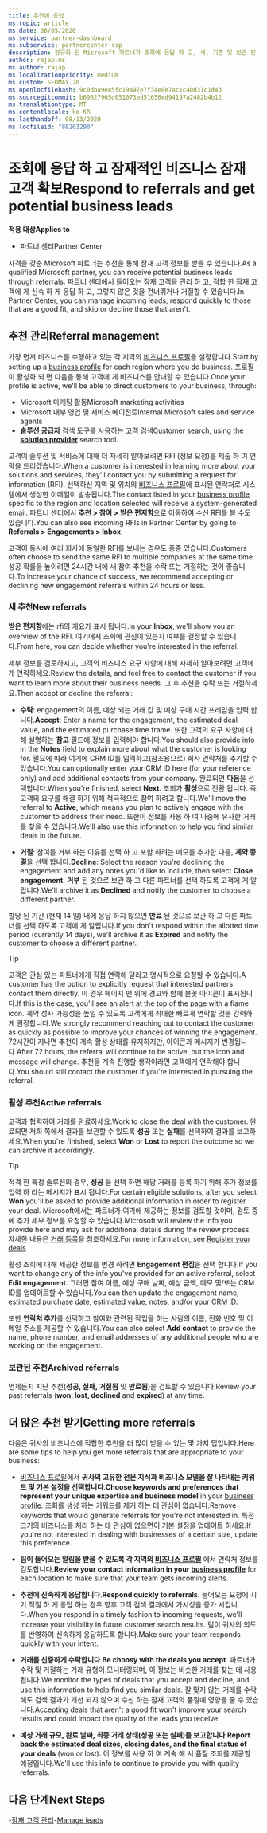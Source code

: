 ```yaml
---
title: 추천에 응답
ms.topic: article
ms.date: 06/05/2020
ms.service: partner-dashboard
ms.subservice: partnercenter-csp
description: 정규화 된 Microsoft 파트너가 조회에 응답 하 고, 새, 기존 및 보관 된 조회를 관리 하 고, 나중에 더 많은 조회를 받을 수 있는 방법을 알아봅니다.
author: rajap-ms
ms.author: rajap
ms.localizationpriority: medium
ms.custom: SEOMAY.20
ms.openlocfilehash: 9c0dba9e85fc19a97e7f34e8e7ac1c40d31c1d43
ms.sourcegitcommit: b69627905d051073ed51656ed94197a2482b4b12
ms.translationtype: MT
ms.contentlocale: ko-KR
ms.lasthandoff: 08/13/2020
ms.locfileid: "88203290"
---
```

# <a name="respond-to-referrals-and-get-potential-business-leads"></a><span data-ttu-id="06a8b-103">조회에 응답 하 고 잠재적인 비즈니스 잠재 고객 확보</span><span class="sxs-lookup"><span data-stu-id="06a8b-103">Respond to referrals and get potential business leads</span></span>

<span data-ttu-id="06a8b-104">**적용 대상**</span><span class="sxs-lookup"><span data-stu-id="06a8b-104">**Applies to**</span></span>

- <span data-ttu-id="06a8b-105">파트너 센터</span><span class="sxs-lookup"><span data-stu-id="06a8b-105">Partner Center</span></span>

<span data-ttu-id="06a8b-106">자격을 갖춘 Microsoft 파트너는 추천을 통해 잠재 고객 정보를 받을 수 있습니다.</span><span class="sxs-lookup"><span data-stu-id="06a8b-106">As a qualified Microsoft partner, you can receive potential business leads through referrals.</span></span> <span data-ttu-id="06a8b-107">파트너 센터에서 들어오는 잠재 고객을 관리 하 고, 적합 한 잠재 고객에 게 신속 하 게 응답 하 고, 그렇지 않은 것을 건너뛰거나 거절할 수 있습니다.</span><span class="sxs-lookup"><span data-stu-id="06a8b-107">In Partner Center, you can manage incoming leads, respond quickly to those that are a good fit, and skip or decline those that aren't.</span></span> 

## <a name="referral-management"></a><span data-ttu-id="06a8b-108">추천 관리</span><span class="sxs-lookup"><span data-stu-id="06a8b-108">Referral management</span></span>

<span data-ttu-id="06a8b-109">가장 먼저 비즈니스를 수행하고 있는 각 지역의 [비즈니스 프로필](create-a-marketing-profile.md)을 설정합니다.</span><span class="sxs-lookup"><span data-stu-id="06a8b-109">Start by setting up a [business profile](create-a-marketing-profile.md) for each region where you do business.</span></span> <span data-ttu-id="06a8b-110">프로필이 활성화 되 면 다음을 통해 고객에 게 비즈니스를 안내할 수 있습니다.</span><span class="sxs-lookup"><span data-stu-id="06a8b-110">Once your profile is active, we'll be able to direct customers to your business, through:</span></span>

- <span data-ttu-id="06a8b-111">Microsoft 마케팅 활동</span><span class="sxs-lookup"><span data-stu-id="06a8b-111">Microsoft marketing activities</span></span>
- <span data-ttu-id="06a8b-112">Microsoft 내부 영업 및 서비스 에이전트</span><span class="sxs-lookup"><span data-stu-id="06a8b-112">Internal Microsoft sales and service agents</span></span>
- <span data-ttu-id="06a8b-113">**[솔루션 공급자](https://www.microsoft.com/solution-providers/home)** 검색 도구를 사용하는 고객 검색</span><span class="sxs-lookup"><span data-stu-id="06a8b-113">Customer search, using the **[solution provider](https://www.microsoft.com/solution-providers/home)** search tool.</span></span>

<span data-ttu-id="06a8b-114">고객이 솔루션 및 서비스에 대해 더 자세히 알아보려면 RFI (정보 요청)를 제출 하 여 연락을 드리겠습니다.</span><span class="sxs-lookup"><span data-stu-id="06a8b-114">When a customer is interested in learning more about your solutions and services, they'll contact you by submitting a request for information (RFI).</span></span> <span data-ttu-id="06a8b-115">선택하신 지역 및 위치의 [비즈니스 프로필](create-a-marketing-profile.md)에 표시된 연락처로 시스템에서 생성한 이메일이 발송됩니다.</span><span class="sxs-lookup"><span data-stu-id="06a8b-115">The contact listed in your [business profile](create-a-marketing-profile.md) specific to the region and location selected will receive a system-generated email.</span></span> <span data-ttu-id="06a8b-116">파트너 센터에서 **추천 > 참여 > 받은 편지함**으로 이동하여 수신 RFI를 볼 수도 있습니다.</span><span class="sxs-lookup"><span data-stu-id="06a8b-116">You can also see incoming RFIs in Partner Center by going to **Referrals > Engagements > Inbox**.</span></span>

<span data-ttu-id="06a8b-117">고객이 동시에 여러 회사에 동일한 RFI를 보내는 경우도 종종 있습니다.</span><span class="sxs-lookup"><span data-stu-id="06a8b-117">Customers often choose to send the same RFI to multiple companies at the same time.</span></span> <span data-ttu-id="06a8b-118">성공 확률을 높이려면 24시간 내에 새 참여 추천을 수락 또는 거절하는 것이 좋습니다.</span><span class="sxs-lookup"><span data-stu-id="06a8b-118">To increase your chance of success, we recommend accepting or declining new engagement referrals within 24 hours or less.</span></span>

### <a name="new-referrals"></a><span data-ttu-id="06a8b-119">새 추천</span><span class="sxs-lookup"><span data-stu-id="06a8b-119">New referrals</span></span>

<span data-ttu-id="06a8b-120">**받은 편지함**에는 rfi의 개요가 표시 됩니다.</span><span class="sxs-lookup"><span data-stu-id="06a8b-120">In your **Inbox**, we'll show you an overview of the RFI.</span></span> <span data-ttu-id="06a8b-121">여기에서 조회에 관심이 있는지 여부를 결정할 수 있습니다.</span><span class="sxs-lookup"><span data-stu-id="06a8b-121">From here, you can decide whether you're interested in the referral.</span></span>

<span data-ttu-id="06a8b-122">세부 정보를 검토하시고, 고객의 비즈니스 요구 사항에 대해 자세히 알아보려면 고객에게 연락하세요.</span><span class="sxs-lookup"><span data-stu-id="06a8b-122">Review the details, and feel free to contact the customer if you want to learn more about their business needs.</span></span> <span data-ttu-id="06a8b-123">그 후 추천을 수락 또는 거절하세요.</span><span class="sxs-lookup"><span data-stu-id="06a8b-123">Then accept or decline the referral:</span></span>

- <span data-ttu-id="06a8b-124">**수락**: engagement의 이름, 예상 되는 거래 값 및 예상 구매 시간 프레임을 입력 합니다.</span><span class="sxs-lookup"><span data-stu-id="06a8b-124">**Accept**: Enter a name for the engagement, the estimated deal value, and the estimated purchase time frame.</span></span> <span data-ttu-id="06a8b-125">또한 고객의 요구 사항에 대해 설명하는 **참고** 필드에 정보를 입력해야 합니다.</span><span class="sxs-lookup"><span data-stu-id="06a8b-125">You should also provide info in the **Notes** field to explain more about what the customer is looking for.</span></span> <span data-ttu-id="06a8b-126">필요에 따라 여기에 CRM ID를 입력하고(참조용으로) 회사 연락처를 추가할 수 있습니다.</span><span class="sxs-lookup"><span data-stu-id="06a8b-126">You can optionally enter your CRM ID here (for your reference only) and add additional contacts from your company.</span></span> <span data-ttu-id="06a8b-127">완료되면 **다음**을 선택합니다.</span><span class="sxs-lookup"><span data-stu-id="06a8b-127">When you're finished, select **Next**.</span></span> <span data-ttu-id="06a8b-128">조회가 **활성**으로 전환 됩니다. 즉, 고객의 요구를 해결 하기 위해 적극적으로 참여 하려고 합니다.</span><span class="sxs-lookup"><span data-stu-id="06a8b-128">We'll move the referral to **Active**, which means you plan to actively engage with the customer to address their need.</span></span> <span data-ttu-id="06a8b-129">또한이 정보를 사용 하 여 나중에 유사한 거래를 찾을 수 있습니다.</span><span class="sxs-lookup"><span data-stu-id="06a8b-129">We'll also use this information to help you find similar deals in the future.</span></span>

- <span data-ttu-id="06a8b-130">**거절**: 참여를 거부 하는 이유를 선택 하 고 포함 하려는 메모를 추가한 다음, **계약 종결**을 선택 합니다.</span><span class="sxs-lookup"><span data-stu-id="06a8b-130">**Decline**: Select the reason you're declining the engagement and add any notes you'd like to include, then select **Close engagement**.</span></span> <span data-ttu-id="06a8b-131">**거부** 된 것으로 보관 하 고 다른 파트너를 선택 하도록 고객에 게 알립니다.</span><span class="sxs-lookup"><span data-stu-id="06a8b-131">We'll archive it as **Declined** and notify the customer to choose a different partner.</span></span>

<span data-ttu-id="06a8b-132">할당 된 기간 (현재 14 일) 내에 응답 하지 않으면 **만료** 된 것으로 보관 하 고 다른 파트너를 선택 하도록 고객에 게 알립니다.</span><span class="sxs-lookup"><span data-stu-id="06a8b-132">If you don't respond within the allotted time period (currently 14 days), we'll archive it as **Expired** and notify the customer to choose a different partner.</span></span>

> [!TIP]
> <span data-ttu-id="06a8b-133">고객은 관심 있는 파트너에게 직접 연락해 달라고 명시적으로 요청할 수 있습니다.</span><span class="sxs-lookup"><span data-stu-id="06a8b-133">A customer has the option to explicitly request that interested partners contact them directly.</span></span> <span data-ttu-id="06a8b-134">이 경우 페이지 맨 위에 경고와 함께 불꽃 아이콘이 표시됩니다.</span><span class="sxs-lookup"><span data-stu-id="06a8b-134">If this is the case, you'll see an alert at the top of the page with a flame icon.</span></span> <span data-ttu-id="06a8b-135">계약 성사 가능성을 높일 수 있도록 고객에게 최대한 빠르게 연락할 것을 강력하게 권장합니다.</span><span class="sxs-lookup"><span data-stu-id="06a8b-135">We strongly recommend reaching out to contact the customer as quickly as possible to improve your chances of winning the engagement.</span></span> <span data-ttu-id="06a8b-136">72시간이 지나면 추천이 계속 활성 상태를 유지하지만, 아이콘과 메시지가 변경됩니다.</span><span class="sxs-lookup"><span data-stu-id="06a8b-136">After 72 hours, the referral will continue to be active, but the icon and message will change.</span></span> <span data-ttu-id="06a8b-137">추천을 계속 진행할 생각이라면 고객에게 연락해야 합니다.</span><span class="sxs-lookup"><span data-stu-id="06a8b-137">You should still contact the customer if you're interested in pursuing the referral.</span></span>

### <a name="active-referrals"></a><span data-ttu-id="06a8b-138">활성 추천</span><span class="sxs-lookup"><span data-stu-id="06a8b-138">Active referrals</span></span>

<span data-ttu-id="06a8b-139">고객과 협력하여 거래를 완료하세요.</span><span class="sxs-lookup"><span data-stu-id="06a8b-139">Work to close the deal with the customer.</span></span> <span data-ttu-id="06a8b-140">완료되면 저희 쪽에서 결과를 보관할 수 있도록 **성공** 또는 **실패**를 선택하여 결과를 보고하세요.</span><span class="sxs-lookup"><span data-stu-id="06a8b-140">When you're finished, select **Won** or **Lost** to report the outcome so we can archive it accordingly.</span></span>

> [!TIP]
> <span data-ttu-id="06a8b-141">적격 한 특정 솔루션의 경우, **성공** 을 선택 하면 해당 거래를 등록 하기 위해 추가 정보를 입력 하 라는 메시지가 표시 됩니다.</span><span class="sxs-lookup"><span data-stu-id="06a8b-141">For certain eligible solutions, after you select **Won** you'll be asked to provide additional information in order to register your deal.</span></span> <span data-ttu-id="06a8b-142">Microsoft에서는 파트너가 여기에 제공하는 정보를 검토할 것이며, 검토 중에 추가 세부 정보를 요청할 수 있습니다.</span><span class="sxs-lookup"><span data-stu-id="06a8b-142">Microsoft will review the info you provide here and may ask for additional details during the review process.</span></span> <span data-ttu-id="06a8b-143">자세한 내용은 [거래 등록](register-deals.md)을 참조하세요.</span><span class="sxs-lookup"><span data-stu-id="06a8b-143">For more information, see [Register your deals](register-deals.md).</span></span>

<span data-ttu-id="06a8b-144">활성 조회에 대해 제공한 정보를 변경 하려면 **Engagement 편집**을 선택 합니다.</span><span class="sxs-lookup"><span data-stu-id="06a8b-144">If you want to change any of the info you've provided for an active referral, select **Edit engagement**.</span></span> <span data-ttu-id="06a8b-145">그러면 참여 이름, 예상 구매 날짜, 예상 금액, 메모 및/또는 CRM ID를 업데이트할 수 있습니다.</span><span class="sxs-lookup"><span data-stu-id="06a8b-145">You can then update the engagement name, estimated purchase date, estimated value, notes, and/or your CRM ID.</span></span>

<span data-ttu-id="06a8b-146">또한 **연락처 추가**를 선택하고 참여와 관련된 작업을 하는 사람의 이름, 전화 번호 및 이메일 주소를 제공할 수 있습니다.</span><span class="sxs-lookup"><span data-stu-id="06a8b-146">You can also select **Add contact** to provide the name, phone number, and email addresses of any additional people who are working on the engagement.</span></span>


### <a name="archived-referrals"></a><span data-ttu-id="06a8b-147">보관된 추천</span><span class="sxs-lookup"><span data-stu-id="06a8b-147">Archived referrals</span></span>

<span data-ttu-id="06a8b-148">언제든지 지난 추천(**성공, 실패, 거절됨** 및 **만료됨**)을 검토할 수 있습니다.</span><span class="sxs-lookup"><span data-stu-id="06a8b-148">Review your past referrals (**won, lost, declined** and **expired**) at any time.</span></span> 

## <a name="getting-more-referrals"></a><span data-ttu-id="06a8b-149">더 많은 추천 받기</span><span class="sxs-lookup"><span data-stu-id="06a8b-149">Getting more referrals</span></span>

<span data-ttu-id="06a8b-150">다음은 귀사의 비즈니스에 적합한 추천을 더 많이 받을 수 있는 몇 가지 팁입니다.</span><span class="sxs-lookup"><span data-stu-id="06a8b-150">Here are some tips to help you get more referrals that are appropriate to your business:</span></span>

- <span data-ttu-id="06a8b-151">[비즈니스 프로필](create-a-marketing-profile.md)에서 **귀사의 고유한 전문 지식과 비즈니스 모델을 잘 나타내는 키워드 및 기본 설정을 선택합니다**.</span><span class="sxs-lookup"><span data-stu-id="06a8b-151">**Choose keywords and preferences that represent your unique expertise and business model** in your [business profile](create-a-marketing-profile.md).</span></span> <span data-ttu-id="06a8b-152">조회를 생성 하는 키워드를 제거 하는 데 관심이 없습니다.</span><span class="sxs-lookup"><span data-stu-id="06a8b-152">Remove keywords that would generate referrals for you're not interested in.</span></span> <span data-ttu-id="06a8b-153">특정 크기의 비즈니스를 처리 하는 데 관심이 없으면이 기본 설정을 업데이트 하세요.</span><span class="sxs-lookup"><span data-stu-id="06a8b-153">If you're not interested in dealing with businesses of a certain size, update this preference.</span></span>

- <span data-ttu-id="06a8b-154">**팀이 들어오는 알림을 받을 수 있도록 각 지역의 [비즈니스 프로필](create-a-marketing-profile.md)** 에서 연락처 정보를 검토합니다.</span><span class="sxs-lookup"><span data-stu-id="06a8b-154">**Review your contact information in your [business profile](create-a-marketing-profile.md)** for each location to make sure that your team gets incoming alerts.</span></span>

- <span data-ttu-id="06a8b-155">**추천에 신속하게 응답합니다**.</span><span class="sxs-lookup"><span data-stu-id="06a8b-155">**Respond quickly to referrals**.</span></span> <span data-ttu-id="06a8b-156">들어오는 요청에 시기 적절 하 게 응답 하는 경우 향후 고객 검색 결과에서 가시성을 증가 시킵니다.</span><span class="sxs-lookup"><span data-stu-id="06a8b-156">When you respond in a timely fashion to incoming requests, we'll increase your visibility in future customer search results.</span></span> <span data-ttu-id="06a8b-157">팀이 귀사의 의도를 반영하여 신속하게 응답하도록 합니다.</span><span class="sxs-lookup"><span data-stu-id="06a8b-157">Make sure your team responds quickly with your intent.</span></span>

- <span data-ttu-id="06a8b-158">**거래를 신중하게 수락합니다**.</span><span class="sxs-lookup"><span data-stu-id="06a8b-158">**Be choosy with the deals you accept**.</span></span> <span data-ttu-id="06a8b-159">파트너가 수락 및 거절하는 거래 유형이 모니터링되며, 이 정보는 비슷한 거래를 찾는 데 사용됩니다.</span><span class="sxs-lookup"><span data-stu-id="06a8b-159">We monitor the types of deals that you accept and decline, and use this information to help find you similar deals.</span></span> <span data-ttu-id="06a8b-160">잘 맞지 않는 거래를 수락 해도 검색 결과가 개선 되지 않으며 수신 하는 잠재 고객의 품질에 영향을 줄 수 있습니다.</span><span class="sxs-lookup"><span data-stu-id="06a8b-160">Accepting deals that aren't a good fit won't improve your search results and could impact the quality of the leads you receive.</span></span>

- <span data-ttu-id="06a8b-161">**예상 거래 규모, 완료 날짜, 최종 거래 상태(성공 또는 실패)를 보고합니다**.</span><span class="sxs-lookup"><span data-stu-id="06a8b-161">**Report back the estimated deal sizes, closing dates, and the final status of your deals** (won or lost).</span></span> <span data-ttu-id="06a8b-162">이 정보를 사용 하 여 계속 해 서 품질 조회를 제공할 예정입니다.</span><span class="sxs-lookup"><span data-stu-id="06a8b-162">We'll use this info to continue to provide you with quality referrals.</span></span>

## <a name="next-steps"></a><span data-ttu-id="06a8b-163">다음 단계</span><span class="sxs-lookup"><span data-stu-id="06a8b-163">Next Steps</span></span>

<span data-ttu-id="06a8b-164">-[잠재 고객 관리](manage-leads.md)</span><span class="sxs-lookup"><span data-stu-id="06a8b-164">-[Manage leads](manage-leads.md)</span></span>
